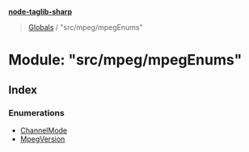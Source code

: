 **[node-taglib-sharp](../README.md)**

> [Globals](../globals.md) / "src/mpeg/mpegEnums"

# Module: "src/mpeg/mpegEnums"

## Index

### Enumerations

* [ChannelMode](../enums/_src_mpeg_mpegenums_.channelmode.md)
* [MpegVersion](../enums/_src_mpeg_mpegenums_.mpegversion.md)

